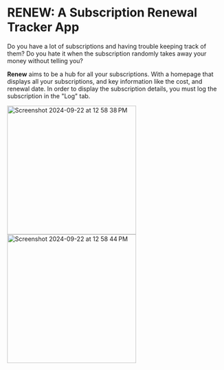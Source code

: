 # RENEW: A Subscription Renewal Tracker App

Do you have a lot of subscriptions and having trouble keeping track of them? Do you hate it when the subscription randomly takes away your money without telling you?

**Renew** aims to be a hub for all your subscriptions. With a homepage that displays all your subscriptions, and key information like the cost, and renewal date.  In order to display the subscription details, you must log the subscription in the "Log" tab.

<img width="300" alt="Screenshot 2024-09-22 at 12 58 38 PM" src="https://github.com/user-attachments/assets/35541580-a74a-4ed5-8988-38cea819f2d5">
<img width="300" alt="Screenshot 2024-09-22 at 12 58 44 PM" src="https://github.com/user-attachments/assets/8c8d9a52-c49d-42bf-abe4-a5fe9ae96858">
